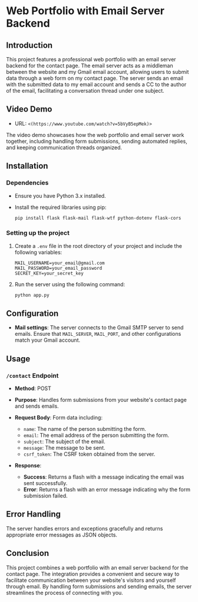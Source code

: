 # Web Portfolio with Email Server Backend

## Introduction

This project features a professional web portfolio with an email server backend for the contact page. The email server acts as a middleman between the website and my Gmail email account, allowing users to submit data through a web form on my contact page. The server sends an email with the submitted data to my email account and sends a CC to the author of the email, facilitating a conversation thread under one subject.

## Video Demo

- URL: `<(https://www.youtube.com/watch?v=5bVyB5epMek)>`

The video demo showcases how the web portfolio and email server work together, including handling form submissions, sending automated replies, and keeping communication threads organized.

## Installation

### Dependencies

- Ensure you have Python 3.x installed.
- Install the required libraries using pip:

    ```bash
    pip install flask flask-mail flask-wtf python-dotenv flask-cors
    ```

### Setting up the project

1. Create a `.env` file in the root directory of your project and include the following variables:
    ```plaintext
    MAIL_USERNAME=your_email@gmail.com
    MAIL_PASSWORD=your_email_password
    SECRET_KEY=your_secret_key
    ```

2. Run the server using the following command:

    ```bash
    python app.py
    ```

## Configuration

- **Mail settings**: The server connects to the Gmail SMTP server to send emails. Ensure that `MAIL_SERVER`, `MAIL_PORT`, and other configurations match your Gmail account.

## Usage

### `/contact` Endpoint

- **Method**: POST
- **Purpose**: Handles form submissions from your website's contact page and sends emails.
  
- **Request Body**: Form data including:
    - `name`: The name of the person submitting the form.
    - `email`: The email address of the person submitting the form.
    - `subject`: The subject of the email.
    - `message`: The message to be sent.
    - `csrf_token`: The CSRF token obtained from the server.

- **Response**:
    - **Success**: Returns a flash with a message indicating the email was sent successfully.
    - **Error**: Returns a flash with an error message indicating why the form submission failed.

## Error Handling

The server handles errors and exceptions gracefully and returns appropriate error messages as JSON objects.

## Conclusion

This project combines a web portfolio with an email server backend for the contact page. The integration provides a convenient and secure way to facilitate communication between your website's visitors and yourself through email. By handling form submissions and sending emails, the server streamlines the process of connecting with you.
